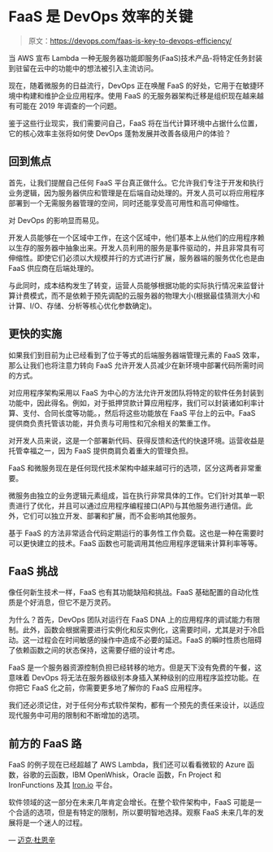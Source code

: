 # FaaS 是 DevOps 效率的关键

> 原文：<https://devops.com/faas-is-key-to-devops-efficiency/>

当 AWS 宣布 Lambda 一种无服务器功能即服务(FaaS)技术产品-将特定任务封装到驻留在云中的功能中的想法被引入主流访问。

现在，随着微服务的日益流行，DevOps 正在唤醒 FaaS 的好处，它用于在敏捷环境中构建和维护企业应用程序。使用 FaaS 的无服务器架构迁移是组织现在越来越有可能在 2019 年调查的一个问题。

鉴于这些行业现实，我们需要问自己，FaaS 将在当代计算环境中占据什么位置，它的核心效率主张将如何使 DevOps 蓬勃发展并改善各级用户的体验？

## 回到焦点

首先，让我们提醒自己任何 FaaS 平台真正做什么。它允许我们专注于开发和执行业务逻辑，因为服务器供应和管理是在后端自动处理的。开发人员可以将应用程序部署到一个无需服务器管理的空间，同时还能享受高可用性和高可伸缩性。

对 DevOps 的影响显而易见。

开发人员能够在一个区域中工作，在这个区域中，他们基本上从他们的应用程序赖以生存的服务器中抽象出来。开发人员利用的服务是事件驱动的，并且非常具有可伸缩性。即使它们必须以大规模并行的方式进行扩展，服务器端的服务优化也是由 FaaS 供应商在后端处理的。

与此同时，成本结构发生了转变，运营人员能够根据功能的实际执行情况来监督计算计费模式，而不是依赖于预先调配的云服务器的物理大小(根据最佳猜测大小和计算、I/O、存储、分析等核心优化参数确定)。

## 更快的实施

如果我们到目前为止已经看到了位于等式的后端服务器端管理元素的 FaaS 效率，那么让我们也将注意力转向 FaaS 允许开发人员减少在新环境中部署代码所需时间的方式。

对应用程序架构采用以 FaaS 为中心的方法允许开发团队将特定的软件任务封装到功能中，因此得名。例如，对于抵押贷款计算应用程序，我们可以封装诸如利率计算、支付、合同长度等功能。，然后将这些功能放在 FaaS 平台上的云中。FaaS 提供商负责托管该功能，并负责与可用性和冗余相关的繁重工作。

对开发人员来说，这是一个部署新代码、获得反馈和迭代的快速环境。运营收益是托管幸福之一，因为 FaaS 提供商肩负着重大的管理负担。

FaaS 和微服务现在是任何现代技术架构中越来越可行的选项，区分这两者非常重要。

微服务由独立的业务逻辑元素组成，旨在执行非常具体的工作。它们针对其单一职责进行了优化，并且可以通过应用程序编程接口(API)与其他服务进行通信。此外，它们可以独立开发、部署和扩展，而不会影响其他服务。

基于 FaaS 的方法非常适合代码定期运行的事务性工作负载。这也是一种在需要时可以更快建立的技术。FaaS 函数也可能调用其他应用程序逻辑来计算利率等等。

## FaaS 挑战

像任何新生技术一样，FaaS 也有其功能缺陷和挑战。FaaS 基础配置的自动化性质是个好消息，但它不是万灵药。

为什么？首先，DevOps 团队对运行在 FaaS DNA 上的应用程序的调试能力有限制。此外，函数会根据需要进行实例化和反实例化，这需要时间，尤其是对于冷启动。这一过程会在时间敏感的操作中造成不必要的延迟。FaaS 的瞬时性质也阻碍了依赖函数之间的状态保持，这需要仔细的设计考虑。

FaaS 是一个服务器资源控制负担已经转移的地方。但是天下没有免费的午餐，这意味着 DevOps 将无法在服务器级别本身插入某种级别的应用程序监控功能。在你把它 FaaS 化之前，你需要更多地了解你的 FaaS 应用程序。

我们还必须记住，对于任何分布式软件架构，都有一个预先的责任来设计，以适应现代服务中可用的限制和不断增加的选项。

## 前方的 FaaS 路

FaaS 的例子现在已经超越了 AWS Lambda，我们还可以看看微软的 Azure 函数，谷歌的云函数，IBM OpenWhisk，Oracle 函数，Fn Project 和 IronFunctions 及其 [Iron.io](http://iron.io/) 平台。

软件领域的这一部分在未来几年肯定会增长。在整个软件架构中，FaaS 可能是一个合适的选项，但是有特定的限制，所以要明智地选择。观察 FaaS 未来几年的发展将是一个迷人的过程。

— [迈克·杜恩辛](https://devops.com/author/mike-duensing/)